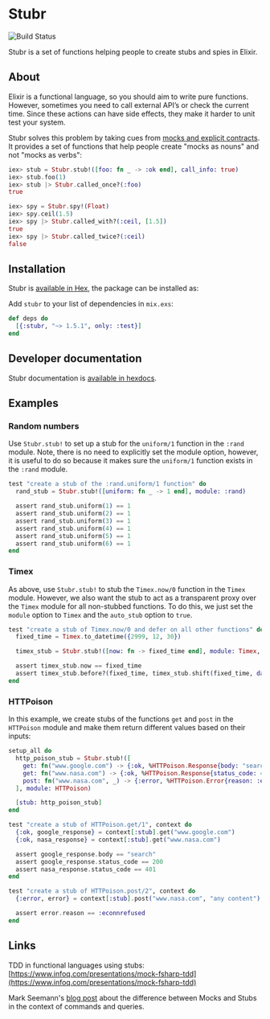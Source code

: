 # Stubr

![Build Status](https://travis-ci.org/leighshepperson/stubr.svg?branch=master)

Stubr is a set of functions helping people to create stubs and spies in Elixir.

## About

Elixir is a functional language, so you should aim to write pure functions. However, sometimes you need to call external API’s or check the current time. Since these actions can have side effects, they make it harder to unit test your system.

Stubr solves this problem by taking cues from [mocks and explicit contracts](http://blog.plataformatec.com.br/2015/10/mocks-and-explicit-contracts/). It provides a set of functions that help people create "mocks as nouns" and not "mocks as verbs":

```elixir
iex> stub = Stubr.stub!([foo: fn _ -> :ok end], call_info: true)
iex> stub.foo(1)
iex> stub |> Stubr.called_once?(:foo)
true

iex> spy = Stubr.spy!(Float)
iex> spy.ceil(1.5)
iex> spy |> Stubr.called_with?(:ceil, [1.5])
true
iex> spy |> Stubr.called_twice?(:ceil)
false
```

## Installation

Stubr is [available in Hex](https://hex.pm/packages/stubr), the package can be installed as:

Add `stubr` to your list of dependencies in `mix.exs`:

```elixir
def deps do
  [{:stubr, "~> 1.5.1", only: :test}]
end
```

## Developer documentation

Stubr documentation is [available in hexdocs](https://hexdocs.pm/stubr/Stubr.html).

## Examples

### Random numbers

Use `Stubr.stub!` to set up a stub for the `uniform/1` function in the `:rand` module. Note, there is no need to explicitly set the module option, however, it is useful to do so because it makes sure the `uniform/1` function exists in the `:rand` module.

```elixir
test "create a stub of the :rand.uniform/1 function" do
  rand_stub = Stubr.stub!([uniform: fn _ -> 1 end], module: :rand)

  assert rand_stub.uniform(1) == 1
  assert rand_stub.uniform(2) == 1
  assert rand_stub.uniform(3) == 1
  assert rand_stub.uniform(4) == 1
  assert rand_stub.uniform(5) == 1
  assert rand_stub.uniform(6) == 1
end
```

### Timex

As above, use `Stubr.stub!` to stub the `Timex.now/0` function in the `Timex` module. However, we also want the stub to act as a transparent proxy over the `Timex` module for all non-stubbed functions. To do this, we just set the `module` option to `Timex` and the `auto_stub` option to `true`.

```elixir
test "create a stub of Timex.now/0 and defer on all other functions" do
  fixed_time = Timex.to_datetime({2999, 12, 30})

  timex_stub = Stubr.stub!([now: fn -> fixed_time end], module: Timex, auto_stub: true)

  assert timex_stub.now == fixed_time
  assert timex_stub.before?(fixed_time, timex_stub.shift(fixed_time, days: 1))
end
```

### HTTPoison

In this example, we create stubs of the functions `get` and `post` in the `HTTPoison` module and make them return different values based on their inputs:

```elixir
setup_all do
  http_poison_stub = Stubr.stub!([
    get: fn("www.google.com") -> {:ok, %HTTPoison.Response{body: "search", status_code: 200}} end,
    get: fn("www.nasa.com") -> {:ok, %HTTPoison.Response{status_code: 401}} end,
    post: fn("www.nasa.com", _) -> {:error, %HTTPoison.Error{reason: :econnrefused}} end
  ], module: HTTPoison)

  [stub: http_poison_stub]
end

test "create a stub of HTTPoison.get/1", context do
  {:ok, google_response} = context[:stub].get("www.google.com")
  {:ok, nasa_response} = context[:stub].get("www.nasa.com")

  assert google_response.body == "search"
  assert google_response.status_code == 200
  assert nasa_response.status_code == 401
end

test "create a stub of HTTPoison.post/2", context do
  {:error, error} = context[:stub].post("www.nasa.com", "any content")

  assert error.reason == :econnrefused
end
```

## Links

TDD in functional languages using stubs: [https://www.infoq.com/presentations/mock-fsharp-tdd](https://www.infoq.com/presentations/mock-fsharp-tdd)

Mark Seemann's [blog post](http://blog.ploeh.dk/2013/10/23/mocks-for-commands-stubs-for-queries/) about the difference between Mocks and Stubs in the context of commands and queries.
